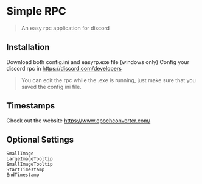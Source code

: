 # Simple RPC
> An easy rpc application for discord



## Installation

Download both config.ini and easyrp.exe file (windows only)
Config your discord rpc in https://discord.com/developers

> You can edit the rpc while the .exe is running, just make sure that you saved the config.ini file.

## Timestamps

Check out the website https://www.epochconverter.com/ 

## Optional Settings
```
SmallImage 
LargeImageTooltip 
SmallImageTooltip
StartTimestamp 
EndTimestamp
```
